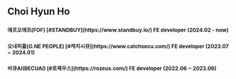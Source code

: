 ## Choi Hyun Ho
<h4><sup><b>에프오에프(FOF)</b> [#STANDBUY](https://www.standbuy.io/) FE developer (2024.02 - now)</sup></h4>  
<h4><sup><b>오내피플(O.NE PEOPLE)</b> [#캐치시큐](https://www.catchsecu.com/) FE developer (2023.07 ~ 2024.01)</sup></h4>  
<h4><sup><b>비큐AI(BECUAI)</b>  [#로제우스](https://rozeus.com/)  FE developer (2022.06 ~ 2023.06)</sup></h4>  

